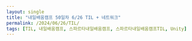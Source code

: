 ```yaml
---
layout: single
title: "내일배움캠프 50일차 6/26 TIL + 네트워크"
permalink: /2024/06/26/TIL/
tags: [TIL, 내일배움캠프, 스파르타내일배움캠프, 스파르타내일배움캠프TIL, Unity]
---
```



